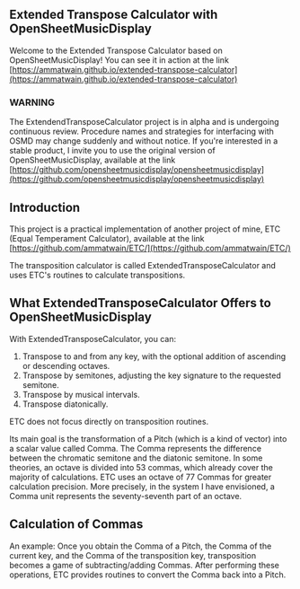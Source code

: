 ## Extended Transpose Calculator with OpenSheetMusicDisplay
Welcome to the Extended Transpose Calculator based on OpenSheetMusicDisplay!
You can see it in action at the link [https://ammatwain.github.io/extended-transpose-calculator](https://ammatwain.github.io/extended-transpose-calculator)

### WARNING
The ExtendendTransposeCalculator project is in alpha and is undergoing continuous review.
Procedure names and strategies for interfacing with OSMD may change suddenly and without notice.
If you're interested in a stable product, I invite you to use the original version of OpenSheetMusicDisplay,
available at the link [https://github.com/opensheetmusicdisplay/opensheetmusicdisplay](https://github.com/opensheetmusicdisplay/opensheetmusicdisplay)

## Introduction

This project is a practical implementation of another
project of mine, ETC (Equal Temperament Calculator),
available at the link [https://github.com/ammatwain/ETC/](https://github.com/ammatwain/ETC/)

The transposition calculator is called ExtendedTransposeCalculator and uses ETC's routines to calculate transpositions.

## What ExtendedTransposeCalculator Offers to OpenSheetMusicDisplay

With ExtendedTransposeCalculator, you can:
1. Transpose to and from any key, with the optional addition of ascending or descending octaves.
2. Transpose by semitones, adjusting the key signature to the requested semitone.
3. Transpose by musical intervals.
4. Transpose diatonically.

ETC does not focus directly on transposition routines.

Its main goal is the transformation of a Pitch (which is a kind of vector) into a scalar value called Comma.
The Comma represents the difference between the chromatic semitone and the diatonic semitone.
In some theories, an octave is divided into 53 commas, which already cover the majority of calculations.
ETC uses an octave of 77 Commas for greater calculation precision. More precisely,
in the system I have envisioned, a Comma unit represents the seventy-seventh part of an octave.

## Calculation of Commas

An example: Once you obtain the Comma of a Pitch, the Comma of the current key, and the Comma of the transposition key,
transposition becomes a game of subtracting/adding Commas.
After performing these operations, ETC provides routines to convert the Comma back into a Pitch.

